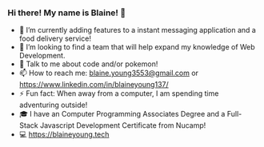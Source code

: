 ### Hi there! My name is Blaine! 👋

<!--
**Blaine137/Blaine137** is a ✨ _special_ ✨ repository because its `README.md` (this file) appears on your GitHub profile.

Here are some ideas to get you started:

- 🔭 I’m currently adding features to a instant messaging application and a food delivery service.
- 🌱 I’m currently extending my MERN stack knowledge.
- 👯 I’m looking to find a team that will help expand my technology knowledge.
- 💬 Talk to me about code!
- 📫 How to reach me: blaine.young3553@gmail.com
- ⚡ Fun fact: When not infront of a computer, I am spending time outside on a skateboard.
-->
- 🔭 I’m currently adding features to a instant messaging application and a food delivery service!
- 👯 I’m looking to find a team that will help expand my knowledge of Web Development.
- 💬 Talk to me about code and/or pokemon!
- 📫 How to reach me: blaine.young3553@gmail.com or https://www.linkedin.com/in/blaineyoung137/
- ⚡ Fun fact: When away from a computer, I am spending time adventuring outside!
- 🎓 I have an Computer Programming Associates Degree and a Full-Stack Javascript Development Certificate from Nucamp!
- 💻 https://blaineyoung.tech
